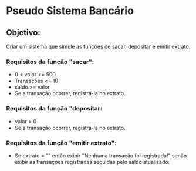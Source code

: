 # Pseudo Sistema Bancário
## Objetivo:
Criar um sistema que simule as funções de sacar, depositar e emitir extrato.

### Requisitos da função "sacar":
- 0 < valor <= 500
- Transações <= 10
- saldo >= valor
- Se a transação ocorrer, registrá-la no extrato.

### Requisitos da função "depositar:
- valor > 0
- Se a transação ocorrer, registrá-la no extrato.

### Requisitos da função "emitir extrato":
- Se extrato = "" então exibir "Nenhuma transação foi registrada!" senão exibir as transações registradas seguidas pelo saldo atualizado.
